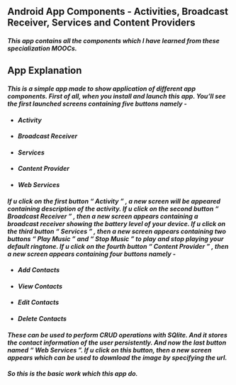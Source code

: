 ## **Android App Components - Activities, Broadcast Receiver, Services and Content Providers**
#### ***This app contains all the components which I have learned from these  specialization MOOCs.***
## **App Explanation**
#### ***This is a simple app made to show application of different app components. First of all, when you install and launch this app. You’ll see the first launched screens containing five buttons namely -***
- #### ***Activity***
- #### ***Broadcast Receiver***
- #### ***Services***
- #### ***Content Provider***
- #### ***Web Services***
#### ***If u click on the first button “ Activity ” , a new screen will be appeared containing  description of the activity. If u click on the second button “ Broadcast Receiver ” , then  a new screen appears containing  a broadcast receiver showing the battery level of your device. If u click on the third button “ Services ” , then a new screen appears containing two buttons “ Play Music  ” and “ Stop Music ” to play and stop playing your default ringtone. If u click on the fourth button “ Content Provider ” , then a new screen appears containing four buttons namely -***
- #### ***Add Contacts***
- #### ***View Contacts***
- #### ***Edit Contacts***
- #### ***Delete Contacts***
#### ***These can be used to perform CRUD operations with SQlite. And it stores the contact information of the user persistently. And now the last button named “ Web Services ”. If u click on this button, then a new screen appears which can be used to download the image by specifying the url.***
#### ***So this is the basic work which this app do.***